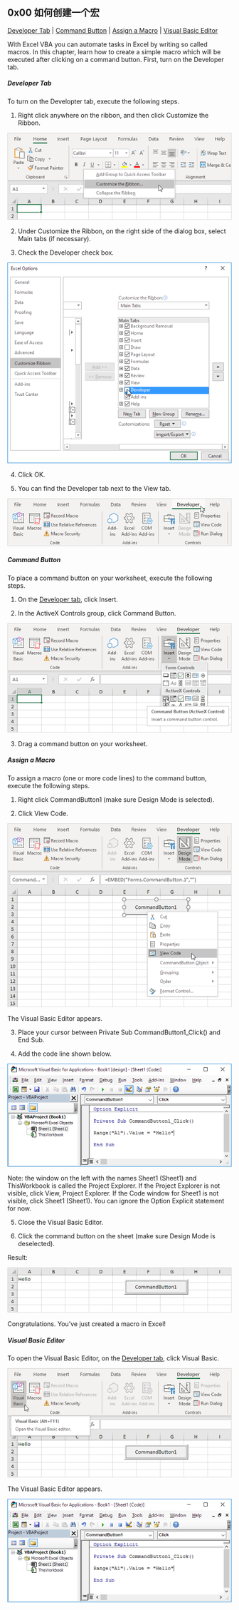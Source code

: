 ## 0x00 如何创建一个宏

[Developer Tab](#Developer-Tab)  |  [Command Button](#Command-Button)  |  [Assign a Macro](#Assign-a-Macro)  |  [Visual Basic Editor](#Visual-Basic-Editor)

With Excel VBA you can automate tasks in Excel by writing so called macros. In this chapter, learn how to create a simple macro which will be executed after clicking on a command button. First, turn on the Developer tab.

##### Developer Tab
To turn on the Developter tab, execute the following steps.

1. Right click anywhere on the ribbon, and then click Customize the Ribbon.

![Alt text](/doc/source/images/createAMacro/customize-ribbon.png)

2. Under Customize the Ribbon, on the right side of the dialog box, select Main tabs (if necessary).

3. Check the Developer check box.

![Alt text](/doc/source/images/createAMacro/turn-on-developer-tab.png)

4. Click OK.

5. You can find the Developer tab next to the View tab.

![Alt text](/doc/source/images/createAMacro/developer-tab.png)


##### Command Button
To place a command button on your worksheet, execute the following steps.

1. On the [Developer tab](#Developer-Tab), click Insert.

2. In the ActiveX Controls group, click Command Button.

![Alt text](/doc/source/images/createAMacro/insert-command-button-control.png)

3. Drag a command button on your worksheet.

##### Assign a Macro
To assign a macro (one or more code lines) to the command button, execute the following steps.

1. Right click CommandButton1 (make sure Design Mode is selected).

2. Click View Code.

![Alt text](/doc/source/images/createAMacro/view-code.png)

The Visual Basic Editor appears.

3. Place your cursor between Private Sub CommandButton1_Click() and End Sub.

4. Add the code line shown below.

![Alt text](/doc/source/images/createAMacro/add-code-line.png)

Note: the window on the left with the names Sheet1 (Sheet1) and ThisWorkbook is called the Project Explorer. If the Project Explorer is not visible, click View, Project Explorer. If the Code window for Sheet1 is not visible, click Sheet1 (Sheet1). You can ignore the Option Explicit statement for now.

5. Close the Visual Basic Editor.

6. Click the command button on the sheet (make sure Design Mode is deselected).

Result:

![Alt text](/doc/source/images/createAMacro/macro-result.png)

Congratulations. You've just created a macro in Excel!

##### Visual Basic Editor
To open the Visual Basic Editor, on the [Developer tab](#Developer-Tab), click Visual Basic.

![Alt text](/doc/source/images/createAMacro/open-visual-basic-editor.png)

The Visual Basic Editor appears.

![Alt text](/doc/source/images/createAMacro/visual-basic-editor.png)
